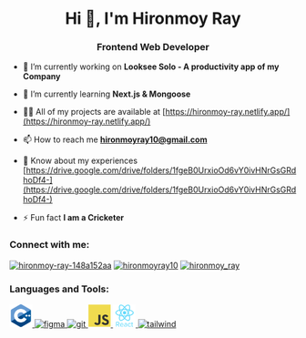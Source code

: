 <h1 align="center">Hi 👋, I'm Hironmoy Ray</h1>
<h3 align="center">Frontend Web Developer</h3>

- 🔭 I’m currently working on **Looksee Solo - A productivity app of my Company**

- 🌱 I’m currently learning **Next.js & Mongoose**

- 👨‍💻 All of my projects are available at [https://hironmoy-ray.netlify.app/](https://hironmoy-ray.netlify.app/)

- 📫 How to reach me **hironmoyray10@gmail.com**

- 📄 Know about my experiences [https://drive.google.com/drive/folders/1fgeB0UrxioOd6vY0ivHNrGsGRdhoDf4-](https://drive.google.com/drive/folders/1fgeB0UrxioOd6vY0ivHNrGsGRdhoDf4-)

- ⚡ Fun fact **I am a Cricketer**

<h3 align="left">Connect with me:</h3>
<p align="left">
<a href="https://linkedin.com/in/hironmoy-ray-148a152aa" target="blank"><img align="center" src="https://raw.githubusercontent.com/rahuldkjain/github-profile-readme-generator/master/src/images/icons/Social/linked-in-alt.svg" alt="hironmoy-ray-148a152aa" height="30" width="40" /></a>
<a href="https://www.hackerrank.com/hironmoyray10" target="blank"><img align="center" src="https://raw.githubusercontent.com/rahuldkjain/github-profile-readme-generator/master/src/images/icons/Social/hackerrank.svg" alt="hironmoyray10" height="30" width="40" /></a>
<a href="https://codeforces.com/profile/hironmoy_ray" target="blank"><img align="center" src="https://raw.githubusercontent.com/rahuldkjain/github-profile-readme-generator/master/src/images/icons/Social/codeforces.svg" alt="hironmoy_ray" height="30" width="40" /></a>
</p>

<h3 align="left">Languages and Tools:</h3>
<p align="left"> <a href="https://www.w3schools.com/cpp/" target="_blank" rel="noreferrer"> <img src="https://raw.githubusercontent.com/devicons/devicon/master/icons/cplusplus/cplusplus-original.svg" alt="cplusplus" width="40" height="40"/> </a> <a href="https://www.figma.com/" target="_blank" rel="noreferrer"> <img src="https://www.vectorlogo.zone/logos/figma/figma-icon.svg" alt="figma" width="40" height="40"/> </a> <a href="https://git-scm.com/" target="_blank" rel="noreferrer"> <img src="https://www.vectorlogo.zone/logos/git-scm/git-scm-icon.svg" alt="git" width="40" height="40"/> </a> <a href="https://developer.mozilla.org/en-US/docs/Web/JavaScript" target="_blank" rel="noreferrer"> <img src="https://raw.githubusercontent.com/devicons/devicon/master/icons/javascript/javascript-original.svg" alt="javascript" width="40" height="40"/> </a> <a href="https://reactjs.org/" target="_blank" rel="noreferrer"> <img src="https://raw.githubusercontent.com/devicons/devicon/master/icons/react/react-original-wordmark.svg" alt="react" width="40" height="40"/> </a> <a href="https://tailwindcss.com/" target="_blank" rel="noreferrer"> <img src="https://www.vectorlogo.zone/logos/tailwindcss/tailwindcss-icon.svg" alt="tailwind" width="40" height="40"/> </a> </p>
